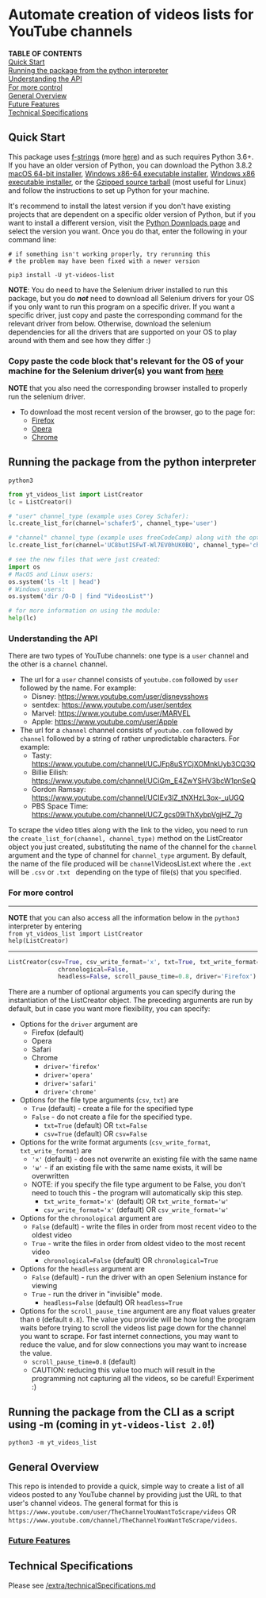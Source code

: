 # Automate creation of videos lists for YouTube channels
**TABLE OF CONTENTS**
<br>[Quick Start](./README.md#Quick-Start)
<br>[Running the package from the python interpreter](./README.md#Running-the-package-from-the-python-interpreter)
<br>[Understanding the API](./README.md#Understanding-the-API)
<br>[For more control](./README.md#For-more-control)
<br>[General Overview](./README.md#General-Overview)
<br>[Future Features](./README.md#Future-Features)
<br>[Technical Specifications](./README.md#Technical-Specifications)

## Quick Start
This package uses [f-strings](https://cito.github.io/blog/f-strings/) (more [here](https://realpython.com/python-f-strings/)) and as such requires Python 3.6+. If you have an older version of Python, you can download the Python 3.8.2 [macOS 64-bit installer](https://www.python.org/ftp/python/3.8.2/python-3.8.2-macosx10.9.pkg), [Windows x86-64 executable installer](https://www.python.org/ftp/python/3.8.2/python-3.8.2-amd64.exe), [Windows x86 executable installer](https://www.python.org/ftp/python/3.8.2/python-3.8.2.exe), or the [Gzipped source tarball](https://www.python.org/ftp/python/3.8.2/Python-3.8.2.tgz) (most useful for Linux) and follow the instructions to set up Python for your machine.

It's recommend to install the latest version if you don't have existing projects that are dependent on a specific older version of Python, but if you want to install a different version, visit the [Python Downloads page](https://www.python.org/downloads/) and select the version you want. Once you do that, enter the following in your command line:
```shell
# if something isn't working properly, try rerunning this
# the problem may have been fixed with a newer version

pip3 install -U yt-videos-list
```

**NOTE**: You do need to have the Selenium driver installed to run this package, but you do ***not*** need to download all Selenium drivers for your OS if you only want to run this program on a specific driver. If you want a specific driver, just copy and paste the corresponding command for the relevant driver from below. Otherwise, download the selenium dependencies for all the drivers that are supported on your OS to play around with them and see how they differ :)
### Copy paste the code block that's relevant for the OS of your machine for the Selenium driver(s) you want from **[here](https://github.com/Shail-Shouryya/yt_videos_list/blob/master/extra/README.md)**
**NOTE** that you also need the corresponding browser installed to properly run the selenium driver.
- To download the most recent version of the browser, go to the page for:
  - [Firefox](https://www.mozilla.org/en-US/firefox/new/)
  - [Opera](https://www.opera.com/)
  - [Chrome](https://www.google.com/chrome/)

## Running the package from the python interpreter
```shell
python3
```
```python
from yt_videos_list import ListCreator
lc = ListCreator()

# "user" channel_type (example uses Corey Schafer):
lc.create_list_for(channel='schafer5', channel_type='user')

# "channel" channel_type (example uses freeCodeCamp) along with the optional file_name argument:
lc.create_list_for(channel='UC8butISFwT-Wl7EV0hUK0BQ', channel_type='channel', file_name='freeCodeCamp_orgVideosList')

# see the new files that were just created:
import os
# MacOS and Linux users:
os.system('ls -lt | head')
# Windows users:
os.system('dir /O-D | find "VideosList"')

# for more information on using the module:
help(lc)
```

### Understanding the API
There are two types of YouTube channels: one type is a `user` channel and the other is a `channel` channel.
- The url for a `user` channel consists of `youtube.com` followed by `user` followed by the name. For example:
  - Disney: https://www.youtube.com/user/disneysshows
  - sentdex: https://www.youtube.com/user/sentdex
  - Marvel: https://www.youtube.com/user/MARVEL
  - Apple: https://www.youtube.com/user/Apple
- The url for a `channel` channel consists of `youtube.com` followed by `channel` followed by a string of rather unpredictable characters. For example:
  - Tasty: https://www.youtube.com/channel/UCJFp8uSYCjXOMnkUyb3CQ3Q
  - Billie Eilish: https://www.youtube.com/channel/UCiGm_E4ZwYSHV3bcW1pnSeQ
  - Gordon Ramsay: https://www.youtube.com/channel/UCIEv3lZ_tNXHzL3ox-_uUGQ
  - PBS Space Time: https://www.youtube.com/channel/UC7_gcs09iThXybpVgjHZ_7g

To scrape the video titles along with the link to the video, you need to run the `create_list_for(channel, channel_type)` method on the ListCreator object you just created, substituting the name of the channel for the `channel` argument and the type of channel for `channel_type` argument. By default, the name of the file produced will be `channel`VideosList.ext where the `.ext` will be `.csv` or `.txt ` depending on the type of file(s) that you specified.

### For more control
---
**NOTE** that you can also access all the information below in the `python3` interpreter by entering
<br>`from yt_videos_list import ListCreator`
<br>`help(ListCreator)`

---
```python
ListCreator(csv=True, csv_write_format='x', txt=True, txt_write_format='x',
              chronological=False,
              headless=False, scroll_pause_time=0.8, driver='Firefox')
```
There are a number of optional arguments you can specify during the instantiation of the ListCreator object. The preceding arguments are run by default, but in case you want more flexibility, you can specify:

- Options for the `driver` argument are
  - Firefox (default)
  - Opera
  - Safari
  - Chrome
    - `driver='firefox'`
    - `driver='opera'`
    - `driver='safari'`
    - `driver='chrome'`
- Options for the file type arguments (`csv`, `txt`) are
  - `True` (default) - create a file for the specified type
  - `False` - do not create a file for the specified type.
    - `txt=True`  (default) OR `txt=False`
    - `csv=True`  (default) OR `csv=False`
- Options for the write format arguments (`csv_write_format`, `txt_write_format`) are
  - `'x'` (default) - does not overwrite an existing file with the same name
  - `'w'` - if an existing file with the same name exists, it will be overwritten
  - NOTE: if you specify the file type argument to be False, you don't need to touch this - the program will automatically skip this step.
    - `txt_write_format='x'`  (default) OR `txt_write_format='w'`
    - `csv_write_format='x'`  (default) OR `csv_write_format='w'`
- Options for the `chronological` argument are
  - `False` (default) - write the files in order from most recent video to the oldest video
  - `True` - write the files in order from oldest video to the most recent video
    - `chronological=False` (default) OR `chronological=True`
- Options for the `headless` argument are
  - `False` (default) - run the driver with an open Selenium instance for viewing
  - `True` - run the driver in "invisible" mode.
    - `headless=False` (default) OR `headless=True`
- Options for the `scroll_pause_time` argument are any float values greater than `0` (default `0.8`). The value you provide will be how long the program waits before trying to scroll the videos list page down for the channel you want to scrape. For fast internet connections, you may want to reduce the value, and for slow connections you may want to increase the value.
  - `scroll_pause_time=0.8` (default)
  - CAUTION: reducing this value too much will result in the programming not capturing all the videos, so be careful! Experiment :)

## Running the package from the CLI as a script using -m (coming in `yt-videos-list 2.0`!)
```shell
python3 -m yt_videos_list
```

## General Overview
This repo is intended to provide a quick, simple way to create a list of all videos posted to any YouTube channel by providing just the URL to that user's channel videos. The general format for this is
`https://www.youtube.com/user/TheChannelYouWantToScrape/videos`
OR
`https://www.youtube.com/channel/TheChannelYouWantToScrape/videos`.

### [Future Features](https://github.com/Shail-Shouryya/yt_videos_list/blob/master/extra/futureFeatures.md)

## Technical Specifications
Please see [/extra/technicalSpecifications.md](https://github.com/Shail-Shouryya/yt_videos_list/blob/master/extra/technicalSpecifications.md)
